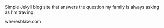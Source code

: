 Simple Jekyll blog site that answers the question my family is always asking as I'm travling:

wheresblake.com